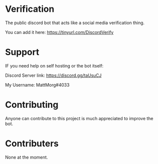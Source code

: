# Verification
The public discord bot that acts like a social media verification thing.

You can add it here: https://tinyurl.com/DiscordVerify

# Support
IF you need help on self hosting or the bot itself:

Discord Server link:
https://discord.gg/taUsuCJ

My Username:
MattMorg#4033

# Contributing
Anyone can contribute to this project is much appreciated to improve the bot.

# Contributers
None at the moment.
